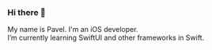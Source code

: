 ### Hi there 👋

My name is Pavel. I'm an iOS developer.<br>
I’m currently learning SwiftUI and other frameworks in Swift.
<!--
**Saint-Pablo-3/Saint-Pablo-3** is a ✨ _special_ ✨ repository because its `README.md` (this file) appears on your GitHub profile.

Here are some ideas to get you started:

- 🔭 I’m currently working on ...
- 🌱 I’m currently learning SwiftUI and other..
- 👯 I’m looking to collaborate on ..waiting for your ideas))
- 🤔 I’m looking for help with ...
- 💬 Ask me about anything you want!
- 📫 How to reach me: ...
- 😄 Pronouns: he/him
- ⚡ Fun fact: ...
-->
